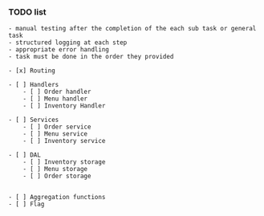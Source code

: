 ### TODO list
    - manual testing after the completion of the each sub task or general task 
    - structured logging at each step
    - appropriate error handling
    - task must be done in the order they provided 

    - [x] Routing

    - [ ] Handlers
        - [ ] Order handler
        - [ ] Menu handler
        - [ ] Inventory Handler 
    
    - [ ] Services
        - [ ] Order service
        - [ ] Menu service
        - [ ] Inventory service 

    - [ ] DAL
        - [ ] Inventory storage
        - [ ] Menu storage
        - [ ] Order storage 
    

    - [ ] Aggregation functions
    - [ ] Flag